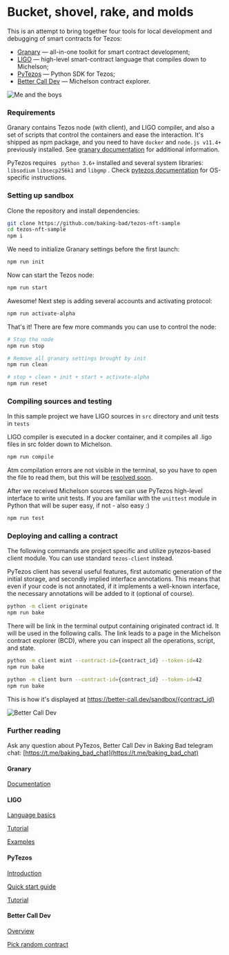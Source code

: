 

# Bucket, shovel, rake, and molds

This is an attempt to bring together four tools for local development and debugging of smart contracts for Tezos:
* [Granary](https://stove-labs.github.io/granary/) — all-in-one toolkit for smart contract development;
* [LIGO](https://ligolang.org/) — high-level smart-contract language that compiles down to Michelson;
* [PyTezos](https://baking-bad.github.io/pytezos/) — Python SDK for Tezos;
* [Better Call Dev](https://better-call.dev/) — Michelson contract explorer.

![Me and the boys](https://memepedia.ru/wp-content/uploads/2019/06/ya-s-patsanami-mem.jpg)

### Requirements

Granary contains Tezos node (with client), and LIGO compiler, and also a set of scripts that control the containers and ease the interaction. It's shipped as npm package, and you need to have `docker` and `node.js v11.4+` previously installed. See [granary documentation](https://stove-labs.github.io/granary/docs/getting-started-install) for additional information.

PyTezos requires ` python 3.6+` installed and several system libraries: `libsodium` `libsecp256k1` and `libgmp` . Check [pytezos documentation](https://baking-bad.github.io/pytezos/#requirements) for OS-specific instructions.

### Setting up sandbox

Clone the repository and install dependencies:

```sh
git clone https://github.com/baking-bad/tezos-nft-sample
cd tezos-nft-sample
npm i
```

We need to initialize Granary settings before the first launch:

```sh
npm run init
```

Now can start the Tezos node:

```sh
npm run start
```

Awesome! Next step is adding several accounts and activating protocol:

```sh
npm run activate-alpha
```

That's it! There are few more commands you can use to control the node:

```sh
# Stop the node
npm run stop

# Remove all granary settings brought by init
npm run clean

# stop + clean + init + start + activate-alpha
npm run reset
```

### Compiling sources and testing

In this sample project we have LIGO sources in `src` directory and unit tests in `tests`

LIGO compiler is executed in a docker container, and it compiles all .ligo files in src folder down to Michelson.

```sh
npm run compile
```

Atm compilation errors are not visible in the terminal, so you have to open the file to read them, but this will be [resolved soon](https://gitlab.com/ligolang/ligo/merge_requests/66).

After we received Michelson sources we can use PyTezos high-level interface to write unit tests. If you are familiar with the `unittest` module in Python that will be super easy, if not - also easy :)

```sh
npm run test
```

### Deploying and calling a contract

The following commands are project specific and utilize pytezos-based client module. You can use standard `tezos-client` instead.

PyTezos client has several useful features, first automatic generation of the initial storage, and secondly implied interface annotations. This means that even if your code is not annotated, if it implements a well-known interface, the necessary annotations will be added to it (optional of course).

```sh
python -m client originate
npm run bake
```

There will be link in the terminal output containing originated contract id. It will be used in the following calls. The link leads to a page in the Michelson contract explorer (BCD), where you can inspect all the operations, script, and state.

```sh
python -m client mint --contract-id={contract_id} --token-id=42
npm run bake
```

```sh
python -m client burn --contract-id={contract_id} --token-id=42
npm run bake
```

This is how it's displayed at https://better-call.dev/sandbox/{contract_id}

![Better Call Dev](https://miro.medium.com/max/1361/1*FnOOownDvewBJ3fy0KKU_A.png)

### Further reading

Ask any question about PyTezos, Better Call Dev in Baking Bad telegram chat: [https://t.me/baking_bad_chat](https://t.me/baking_bad_chat)

#### Granary

[Documentation](https://stove-labs.github.io/granary/)

#### LIGO

[Language basics](https://ligolang.org/docs/language-basics/cheat-sheet/)

[Tutorial](https://ligolang.org/docs/next/tutorials/get-started/tezos-taco-shop-smart-contract/)

[Examples](https://gitlab.com/ligolang/ligo/tree/master/src/contracts)

#### PyTezos

[Introduction](https://medium.com/coinmonks/high-level-interface-for-michelson-contracts-and-not-only-7264db76d7ae)

[Quick start guide](https://baking-bad.github.io/pytezos/)

[Tutorial](https://medium.com/coinmonks/atomic-tips-berlin-workshop-materials-c5c8ee3f46aa)

#### Better Call Dev

[Overview](https://medium.com/coinmonks/michelson-rocks-but-you-better-call-dev-e23cd32a299a)

[Pick random contract](https://better-call.dev/)